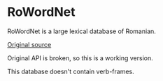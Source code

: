 # RoWordNet
RoWordNet is a large lexical database of Romanian.

[Original source](http://www.racai.ro/tools/text/rowordnet/)

Original API is broken, so this is a working version.

This database doesn't contain verb-frames.